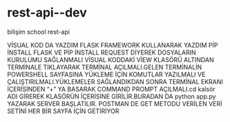 # rest-api--dev
bilişim school rest-api


VİSUAL KOD DA YAZDIM FLASK FRAMEWORK KULLANARAK YAZDIM
PİP İNSTALL FLASK  VE PİP İNSTALL REQUEST DİYEREK DOSYALARIN KURULUMU SAĞLANMALI
VİSUAL KODDAKİ VİEW KLASÖRÜ ALTINDAN TERMİNALE TIKLAYARAK TERMİNAL AÇILMALI.GELEN TERMİNALİN POWERSHELL SAYFASINA YÜKLEME İÇİN KOMUTLAR YAZILMALI VE ÇALIŞTIRILMALI.YÜKLEMELER SAĞLANDIKDAN SONRA TERMİNAL EKRANI İÇERİSİNDEN “+” YA BASARAK COMMAND PROMPT AÇILMALI.cd kalsör ADI GİREREK KLASÖRÜN İÇERİSİNE GİRİLİR.BURADAN DA python app.py YAZARAK SERVER BAŞLATILIR.
POSTMAN DE GET METODU VERİLEN VERİ SETİNİ HER BİR SAYFA İÇİN GETİRİYOR
